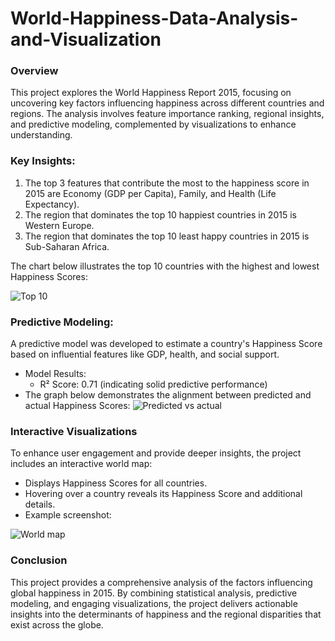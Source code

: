 # World-Happiness-Data-Analysis-and-Visualization

### Overview
This project explores the World Happiness Report 2015, focusing on uncovering key factors influencing happiness across different countries and regions. The analysis involves feature importance ranking, regional insights, and predictive modeling, complemented by visualizations to enhance understanding.
### Key Insights:
1. The top 3 features that contribute the most to the happiness score in 2015 are Economy (GDP per Capita), Family, and Health (Life Expectancy).
2. The region that dominates the top 10 happiest countries in 2015 is Western Europe.
3. The region that dominates the top 10 least happy countries in 2015 is Sub-Saharan Africa.

The chart below illustrates the top 10 countries with the highest and lowest Happiness Scores:

![Top 10](https://github.com/user-attachments/assets/3a5cc745-d0fb-484f-a4de-ef97aabf00d8)


### Predictive Modeling:
A predictive model was developed to estimate a country's Happiness Score based on influential features like GDP, health, and social support.

- Model Results:
  - R² Score: 0.71 (indicating solid predictive performance)
- The graph below demonstrates the alignment between predicted and actual Happiness Scores:
![Predicted vs actual](https://github.com/user-attachments/assets/4b54dab1-2943-4839-985c-4e34a10be6a0)
### Interactive Visualizations
To enhance user engagement and provide deeper insights, the project includes an interactive world map:

- Displays Happiness Scores for all countries.
- Hovering over a country reveals its Happiness Score and additional details.
- Example screenshot:

![World map](https://github.com/user-attachments/assets/27f1cd78-f259-4d3f-aa96-a4e9b6700fed)

### Conclusion
This project provides a comprehensive analysis of the factors influencing global happiness in 2015. By combining statistical analysis, predictive modeling, and engaging visualizations, the project delivers actionable insights into the determinants of happiness and the regional disparities that exist across the globe.
